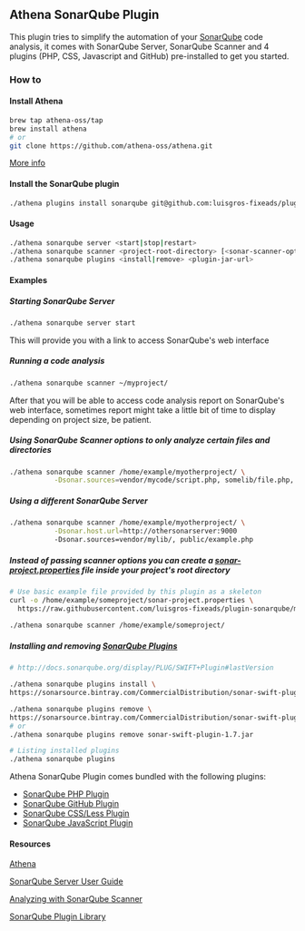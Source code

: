 ## Athena SonarQube Plugin

This plugin tries to simplify the automation of your [SonarQube](http://docs.sonarqube.org/display/SONAR/Architecture+and+Integration) code analysis, it comes
with SonarQube Server, SonarQube Scanner and 4 plugins (PHP, CSS, Javascript and GitHub) 
pre-installed to get you started.

### How to

#### Install Athena
```sh
brew tap athena-oss/tap
brew install athena
# or
git clone https://github.com/athena-oss/athena.git
```
[More info](https://github.com/athena-oss/athena)

#### Install the SonarQube plugin
```sh
./athena plugins install sonarqube git@github.com:luisgros-fixeads/plugin-sonarqube.git
```

#### Usage

```sh
./athena sonarqube server <start|stop|restart>
./athena sonarqube scanner <project-root-directory> [<sonar-scanner-options>]
./athena sonarqube plugins <install|remove> <plugin-jar-url>
```

#### Examples

##### Starting SonarQube Server
```sh
./athena sonarqube server start
```
This will provide you with a link to access SonarQube's web interface

##### Running a code analysis
```sh
./athena sonarqube scanner ~/myproject/
```
After that you will be able to access code analysis report on SonarQube's web interface, sometimes
report might take a little bit of time to display depending on project size, be patient.

##### Using SonarQube Scanner options to only analyze certain files and directories
```sh
./athena sonarqube scanner /home/example/myotherproject/ \
           -Dsonar.sources=vendor/mycode/script.php, somelib/file.php, web/
```

##### Using a different SonarQube Server
```sh  
./athena sonarqube scanner /home/example/myotherproject/ \
           -Dsonar.host.url=http://othersonarserver:9000
           -Dsonar.sources=vendor/mylib/, public/example.php
```

##### Instead of passing scanner options you can create a [sonar-project.properties](sonar-project.properties) file inside your project's root directory
```sh
# Use basic example file provided by this plugin as a skeleton
curl -o /home/example/someproject/sonar-project.properties \
  https://raw.githubusercontent.com/luisgros-fixeads/plugin-sonarqube/master/sonar-project.properties
  
./athena sonarqube scanner /home/example/someproject/
```

##### Installing and removing [SonarQube Plugins](http://docs.sonarqube.org/display/PLUG/Plugin+Library)
```sh
# http://docs.sonarqube.org/display/PLUG/SWIFT+Plugin#lastVersion

./athena sonarqube plugins install \
https://sonarsource.bintray.com/CommercialDistribution/sonar-swift-plugin/sonar-swift-plugin-1.7.jar

./athena sonarqube plugins remove \
https://sonarsource.bintray.com/CommercialDistribution/sonar-swift-plugin/sonar-swift-plugin-1.7.jar
# or
./athena sonarqube plugins remove sonar-swift-plugin-1.7.jar

# Listing installed plugins
./athena sonarqube plugins
```

Athena SonarQube Plugin comes bundled with the following plugins:
* [SonarQube PHP Plugin](http://docs.sonarqube.org/display/SCAN/Analyzing+with+SonarQube+Scanner)
* [SonarQube GitHub Plugin](http://docs.sonarqube.org/display/PLUG/GitHub+Plugin)
* [SonarQube CSS/Less Plugin](https://github.com/racodond/sonar-css-plugin#readme)
* [SonarQube JavaScript Plugin](https://github.com/SonarSource/sonar-javascript#readme)

#### Resources

[Athena](https://github.com/athena-oss/athena)

[SonarQube Server User Guide](http://docs.sonarqube.org/display/SONAR/User+Guide)

[Analyzing with SonarQube Scanner](http://docs.sonarqube.org/display/SCAN/Analyzing+with+SonarQube+Scanner)

[SonarQube Plugin Library](http://docs.sonarqube.org/display/PLUG/Plugin+Library)
